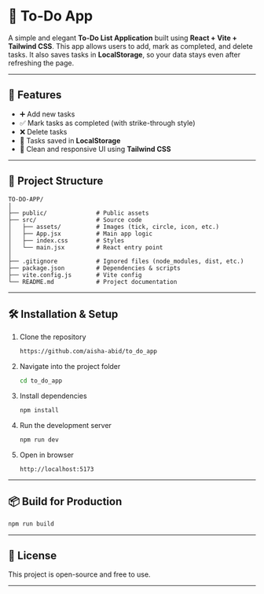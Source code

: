 # 📌 To-Do App

A simple and elegant **To-Do List Application** built using **React + Vite + Tailwind CSS**.
This app allows users to add, mark as completed, and delete tasks. It also saves tasks in **LocalStorage**, so your data stays even after refreshing the page.

---

## 🚀 Features

* ➕ Add new tasks
* ✅ Mark tasks as completed (with strike-through style)
* ❌ Delete tasks
* 💾 Tasks saved in **LocalStorage**
* 🎨 Clean and responsive UI using **Tailwind CSS**

---

## 📂 Project Structure

```
TO-DO-APP/
│
├── public/              # Public assets
├── src/                 # Source code
│   ├── assets/          # Images (tick, circle, icon, etc.)
│   ├── App.jsx          # Main app logic
│   ├── index.css        # Styles
│   └── main.jsx         # React entry point
│
├── .gitignore           # Ignored files (node_modules, dist, etc.)
├── package.json         # Dependencies & scripts
├── vite.config.js       # Vite config
└── README.md            # Project documentation
```

---

## 🛠️ Installation & Setup

1. Clone the repository

   ```bash
   https://github.com/aisha-abid/to_do_app
   ```

2. Navigate into the project folder

   ```bash
   cd to_do_app
   ```

3. Install dependencies

   ```bash
   npm install
   ```

4. Run the development server

   ```bash
   npm run dev
   ```

5. Open in browser

   ```
   http://localhost:5173
   ```

---

## 📦 Build for Production

```bash
npm run build
```

---

## 📝 License

This project is open-source and free to use.

---


